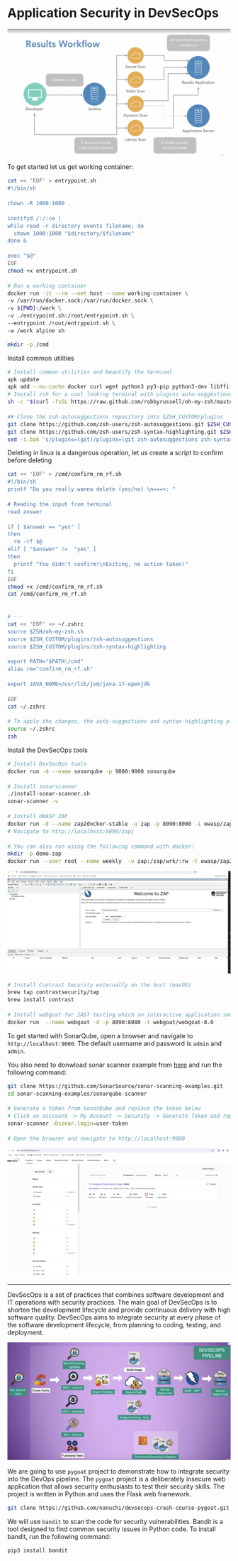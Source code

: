 # Application Security in DevSecOps

![alt text](images/workflow.png)

To get started let us get working container:

```bash
cat << 'EOF' > entrypoint.sh
#!/bin/sh

chown -R 1000:1000 .

inotifyd /:/:ce |
while read -r directory events filename; do
  chown 1000:1000 "$directory/$filename"
done &

exec "$@"
EOF
chmod +x entrypoint.sh

# Run a working container
docker run -it --rm --net host --name working-container \
-v /var/run/docker.sock:/var/run/docker.sock \
-v ${PWD}:/work \
-v ./entrypoint.sh:/root/entrypoint.sh \
--entrypoint /root/entrypoint.sh \
-w /work alpine sh

```

```bash
mkdir -p /cmd
```

Install common utilities

```bash
# Install common utilities and beautify the terminal
apk update
apk add --no-cache docker curl wget python3 py3-pip python3-dev libffi-dev openssl-dev gcc libc-dev make  zip bash openssl git mongodb-tools openssl git docker-compose zsh vim nano bash unzip npm openjdk17
# Install zsh for a cool looking terminal with plugins auto-suggestions and syntax-highlighting
sh -c "$(curl -fsSL https://raw.github.com/robbyrussell/oh-my-zsh/master/tools/install.sh)"

## Clone the zsh-autosuggestions repository into $ZSH_CUSTOM/plugins
git clone https://github.com/zsh-users/zsh-autosuggestions.git $ZSH_CUSTOM/plugins/zsh-autosuggestions
git clone https://github.com/zsh-users/zsh-syntax-highlighting.git $ZSH_CUSTOM/plugins/zsh-syntax-highlighting
sed -i.bak 's/plugins=(git)/plugins=(git zsh-autosuggestions zsh-syntax-highlighting)/' ~/.zshrc
```

Deleting in linux is a dangerous operation, let us create a script to confirm before deleting

```bash
cat << 'EOF' > /cmd/confirm_rm_rf.sh
#!/bin/sh
printf "Do you really wanna delete (yes/no) \n===>: "

# Reading the input from terminal
read answer

if [ $answer == "yes" ]
then
  rm -rf $@
elif [ "$answer" !=  "yes" ]
then
  printf "You didn't confirm!\nExiting, no action taken!"
fi
EOF
chmod +x /cmd/confirm_rm_rf.sh
cat /cmd/confirm_rm_rf.sh


# ---
cat << 'EOF' >> ~/.zshrc
source $ZSH/oh-my-zsh.sh
source $ZSH_CUSTOM/plugins/zsh-autosuggestions
source $ZSH_CUSTOM/plugins/zsh-syntax-highlighting

export PATH="$PATH:/cmd"
alias rm="confirm_rm_rf.sh"

export JAVA_HOME=/usr/lib/jvm/java-17-openjdk

EOF
cat ~/.zshrc

# To apply the changes, the auto-suggestions and syntax-highlighting plugins must be sourced:
source ~/.zshrc
zsh
```

Install the DevSecOps tools

```bash
# Install DevSecOps tools
docker run -d --name sonarqube -p 9000:9000 sonarqube

# Install sonarscanner
./install-sonar-scanner.sh
sonar-scanner -v

# Install OWASP ZAP
docker run -d --name zap2docker-stable -u zap -p 8090:8080 -i owasp/zap2docker-stable zap-webswing.sh
# Navigate to http://localhost:8090/zap/

# You can also run using the following command with docker:
mkdir -p demo-zap
docker run --user root --name weekly  -v zap:/zap/wrk/:rw -t owasp/zap2docker-weekly zap-baseline.py -t http://testphp.vulnweb.com/ -r cli-zap-report-testphp.html
```

![alt text](images/zap-web.jpeg)

```sh
# Install Contrast Security externally on the host (macOS)
brew tap contrastsecurity/tap
brew install contrast

# Install webgoat for IAST testing which an interactive application security testing tool
docker run  --name webgoat -d -p 8090:8080 -t webgoat/webgoat-8.0
```

To get started with SonarQube, open a browser and navigate to `http://localhost:9000`. The default username and password is `admin` and `admin`.

You also need to donwload sonar scanner example from [here](https://github.com/SonarSource/sonar-scanning-examples.git) and run the following command:

```bash
git clone https://github.com/SonarSource/sonar-scanning-examples.git
cd sonar-scanning-examples/sonarqube-scanner

# Generate a token from SonarQube and replace the token below
# Click on acccount -> My Account -> Security -> Generate Token and replace the token below
sonar-scanner -Dsonar.login=user-token

# Open the browser and navigate to http://localhost:9000
```

![alt text](images/sonar-stat.png)

---

DevSecOps is a set of practices that combines software development and IT operations with security practices. The main goal of DevSecOps is to shorten the development lifecycle and provide continuous delivery with high software quality. DevSecOps aims to integrate security at every phase of the software development lifecycle, from planning to coding, testing, and deployment.

![alt text](images/devsecops.png)

We are going to use `pygoat` project to demonstrate how to integrate security into the DevOps pipeline. The `pygoat` project is a deliberately insecure web application that allows security enthusiasts to test their security skills. The project is written in Python and uses the Flask web framework.

```bash
git clone https://github.com/nanuchi/devsecops-crash-course-pygoat.git
```

We will use `bandit` to scan the code for security vulnerabilities. Bandit is a tool designed to find common security issues in Python code. To install bandit, run the following command:

```bash
pip3 install bandit
```
